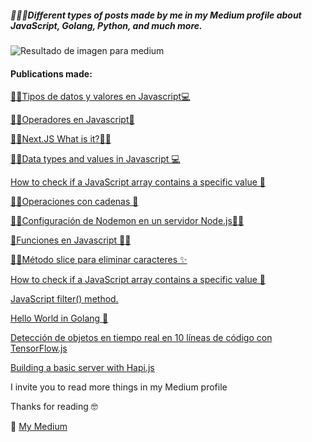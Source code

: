 ##### 🙋‍♂️🖖Different types of posts made by me in my Medium profile about JavaScript, Golang, Python, and much more.

![Resultado de imagen para medium](https://geniallysupport.zendesk.com/hc/article_attachments/360003784692/medium.jpeg)



#### Publications made:
[🧐🤓Tipos de datos y valores en Javascript💻](https://medium.com/javascript-espa%C3%B1ol/tipos-de-datos-y-valores-en-javascript-7989407b9e6f)

[🐱‍🏍Operadores en Javascript👀
](https://medium.com/javascript-espa%C3%B1ol/operadores-en-javascript-c563431ada65)

[🐱‍🏍Next.JS What is it?🐱‍👤](https://dev.to/franciscoimanolsuarez/next-js-what-is-it-16ni)

[🧐🤓Data types and values in Javascript 💻](https://dev.to/franciscoimanolsuarez/data-types-and-values-in-javascript-2o38)

[How to check if a JavaScript array contains a specific value 🤔](hhttps://dev.to/franciscoimanolsuarez/how-to-check-if-a-javascript-array-contains-a-specific-value-a8i)

[🧐🤓Operaciones con cadenas 👀
](https://medium.com/javascript-espa%C3%B1ol/operaciones-con-cadenas-c476e761e31d)

[🐱‍🏍Configuración de Nodemon en un servidor Node.js🐱‍👤
](https://medium.com/javascript-espa%C3%B1ol/configuraci%C3%B3n-de-nodemon-en-un-servidor-node-js-6fde6275b50f)

[👀Funciones en Javascript 🐱‍👤](https://medium.com/javascript-espa%C3%B1ol/m%C3%A9todo-slice-para-eliminar-caracteres-6989da3afe84)

[🐱‍🏍Método slice para eliminar caracteres ✨
](https://medium.com/javascript-espa%C3%B1ol/funciones-en-javascript-e7829e458725)

[How to check if a JavaScript array contains a specific value 🤔](https://medium.com/front-end-weekly/how-to-check-if-a-javascript-array-contains-a-specific-value-9d485c32c21f)

[JavaScript filter() method.](https://medium.com/front-end-weekly/javascript-filter-method-c50d86033537?source=your_stories_page---------------------------)

[Hello World in Golang 🤭](https://medium.com/front-end-weekly/javascript-filter-method-c50d86033537?source=your_stories_page---------------------------)

[Detección de objetos en tiempo real en 10 líneas de código con TensorFlow.js](https://medium.com/front-end-weekly/detecci%C3%B3n-de-objetos-en-tiempo-real-en-10-l%C3%ADneas-de-c%C3%B3digo-con-tensorflow-js-a0ea199a1d12)

[Building a basic server with Hapi.js](https://medium.com/front-end-weekly/building-a-basic-server-with-hapi-js-f8d4f2b3456f)



I invite you to read more things in my Medium profile

Thanks for reading 🤓

📖 [My Medium](https://medium.com/@imanol_suarez?source=post_header_lockup)
